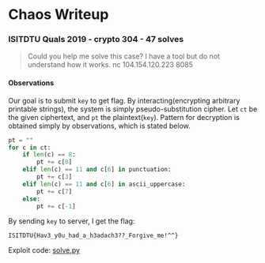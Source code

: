 # Chaos Writeup

### ISITDTU Quals 2019 - crypto 304 - 47 solves

> Could you help me solve this case? I have a tool but do not understand how it works.
nc 104.154.120.223 8085

#### Observations

Our goal is to submit `key` to get flag. By interacting(encrypting arbitrary printable strings), the system is simply pseudo-substitution cipher. Let `ct` be the given ciphertext, and `pt` the plaintext(`key`). Pattern for decryption is obtained simply by observations, which is stated below.

```python
pt = ""
for c in ct:
    if len(c) == 8:
        pt += c[0]
    elif len(c) == 11 and c[6] in punctuation:
        pt += c[3]
    elif len(c) == 11 and c[6] in ascii_uppercase:
        pt += c[7]
    else:
        pt += c[-1]
```

By sending `key` to server, I get the flag:

```
ISITDTU{Hav3_y0u_had_a_h3adach3??_Forgive_me!^^}
```

Exploit code: [solve.py](solve.py)
